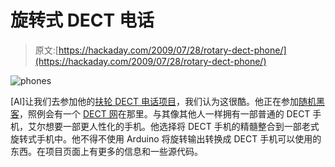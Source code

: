# 旋转式 DECT 电话

> 原文:[https://hackaday.com/2009/07/28/rotary-dect-phone/](https://hackaday.com/2009/07/28/rotary-dect-phone/)

![phones](../Images/89253b8019d8e3a33d2c4c2ef9ab5083.png "phones")

[Al]让我们去参加他的[扶轮 DECT 电话项目](http://hack.9600.org/2009/07/rotary-dect-phone.html#comments)，我们认为这很酷。他正在参加[随机黑客](http://har2009.org/)，照例会有一个 [DECT 网](http://en.wikipedia.org/wiki/Digital_Enhanced_Cordless_Telecommunications)在那里。与其像其他人一样拥有一部普通的 DECT 手机，艾尔想要一部更人性化的手机。他选择将 DECT 手机的精髓整合到一部老式旋转式手机中。他不得不使用 Arduino 将旋转输出转换成 DECT 手机可以使用的东西。在项目页面上有更多的信息和一些源代码。